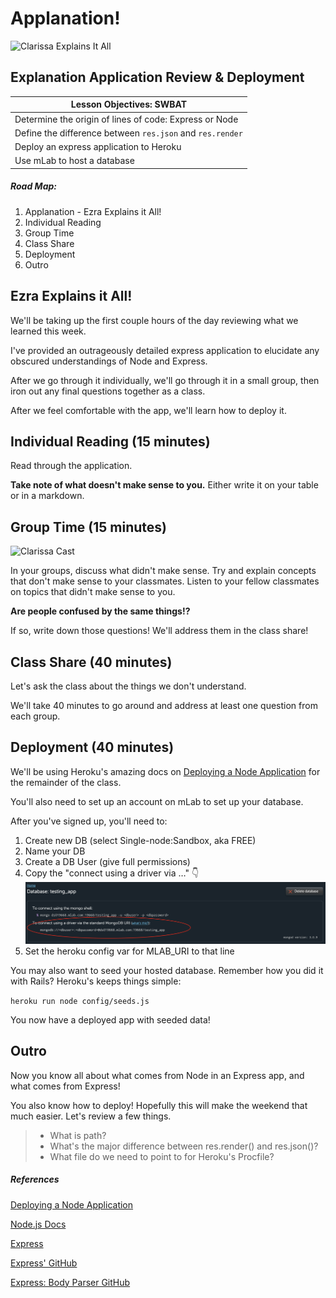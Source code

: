 # Applanation!
![Clarissa Explains It All](http://images4.fanpop.com/image/photos/20600000/Clarissa-Explains-It-All-clarissa-explains-it-all-20688951-640-480.png)
## Explanation Application Review & Deployment

| Lesson Objectives: SWBAT                 |
| ---------------------------------------- |
| Determine the origin of lines of code: Express or Node |
| Define the difference between `res.json` and `res.render` |
| Deploy an express application to Heroku  |
| Use mLab to host a database              |

##### Road Map:

1. Applanation - Ezra Explains it All!
2. Individual Reading
3. Group Time
4. Class Share
5. Deployment
6. Outro

## Ezra Explains it All!

We'll be taking up the first couple hours of the day reviewing what we learned this week. 

I've provided an outrageously detailed express application to elucidate any obscured understandings of Node and Express.

After we go through it individually, we'll go through it in a small group, then iron out any final questions together as a class.

After we feel comfortable with the app, we'll learn how to deploy it.

## Individual Reading (15 minutes)

Read through the application.

**Take note of what doesn't make sense to you.** Either write it on your table or in a markdown.

## Group Time (15 minutes)

![Clarissa Cast](http://hellogiggles.com/wp-content/uploads/2013/07/25/clarissa-explains-it-all-cast.jpg?123)

In your groups, discuss what didn't make sense. Try and explain concepts that don't make sense to your classmates. Listen to your fellow classmates on topics that didn't make sense to you.

**Are people confused by the same things!?**

If so, write down those questions! We'll address them in the class share!

## Class Share (40 minutes)

Let's ask the class about the things we don't understand.

We'll take 40 minutes to go around and address at least one question from each group.

## Deployment (40 minutes)

We'll be using Heroku's amazing docs on [Deploying a Node Application](https://devcenter.heroku.com/articles/getting-started-with-nodejs#introduction) for the remainder of the class. 

You'll also need to set up an account on mLab to set up your database. 

After you've signed up, you'll need to:

1. Create new DB (select Single-node:Sandbox, aka FREE)
2. Name your DB
3. Create a DB User (give full permissions)
4. Copy the "connect using a driver via …" :point_down:
![mlab help](public/images/mlab.png)
5. Set the heroku config var for MLAB_URI to that line

You may also want to seed your hosted database. Remember how you did it
with Rails? Heroku's keeps things simple:

`heroku run node config/seeds.js`

You now have a deployed app with seeded data!

## Outro

Now you know all about what comes from Node in an Express app, and what comes from Express! 

You also know how to deploy! Hopefully this will make the weekend that much easier. Let's review a few things.

> - What is path?
> - What's the major difference between res.render() and res.json()?
> - What file do we need to point to for Heroku's Procfile?

##### References

[Deploying a Node Application](https://devcenter.heroku.com/articles/getting-started-with-nodejs#introduction)

[Node.js Docs](https://nodejs.org/en/docs/)

[Express](http://expressjs.com/)

[Express' GitHub](https://github.com/expressjs/express)

[Express: Body Parser GitHub](https://github.com/expressjs/body-parser)
